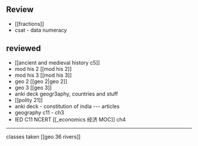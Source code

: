 
## Review
- [[fractions]]
- csat - data numeracy

## reviewed
- [[ancient and medieval history c5]]
- mod his 2 [[mod his 2]]
- mod his 3 [[mod his 3]]
- geo 2 [[geo 2|geo 2]]
- geo 3 [[geo 3]]
- anki deck geogr3aphy, countries and stuff
- [[polity 21]]
- anki deck - constitution of india --- articles
- geography c11 - ch3
- IED C11 NCERT [[_economics 经济 MOC]] ch4

---
classes taken
[[geo 36 rivers]]